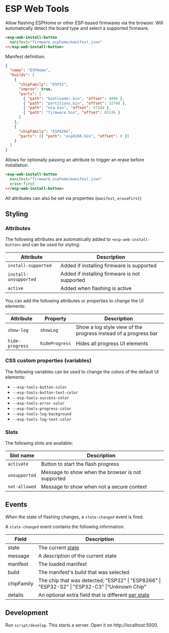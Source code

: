 # ESP Web Tools

Allow flashing ESPHome or other ESP-based firmwares via the browser. Will automatically detect the board type and select a supported firmware.

```html
<esp-web-install-button
  manifest="firmware_esphome/manifest.json"
></esp-web-install-button>
```

Manifest definition:

```json
{
  "name": "ESPHome",
  "builds": [
    {
      "chipFamily": "ESP32",
      "improv": true,
      "parts": [
        { "path": "bootloader.bin", "offset": 4096 },
        { "path": "partitions.bin", "offset": 32768 },
        { "path": "ota.bin", "offset": 57344 },
        { "path": "firmware.bin", "offset": 65536 }
      ]
    },
    {
      "chipFamily": "ESP8266",
      "parts": [{ "path": "esp8266.bin", "offset": 0 }]
    }
  ]
}
```

Allows for optionally passing an attribute to trigger an erase before installation.

```html
<esp-web-install-button
  manifest="firmware_esphome/manifest.json"
  erase-first
></esp-web-install-button>
```

All attributes can also be set via properties (`manifest`, `eraseFirst`)

## Styling

### Attributes

The following attributes are automatically added to `<esp-web-install-button>` and can be used for styling:

| Attribute             | Description                                   |
| --------------------- | --------------------------------------------- |
| `install-supported`   | Added if installing firmware is supported     |
| `install-unsupported` | Added if installing firmware is not supported |
| `active`              | Added when flashing is active                 |

You can add the following attributes or properties to change the UI elements:

| Attribute       | Property       | Description                                                     |
| --------------- | -------------- | --------------------------------------------------------------- |
| `show-log`      | `showLog`      | Show a log style view of the progress instead of a progress bar |
| `hide-progress` | `hideProgress` | Hides all progress UI elements                                  |

### CSS custom properties (variables)

The following variables can be used to change the colors of the default UI elements:

- `--esp-tools-button-color`
- `--esp-tools-button-text-color`
- `--esp-tools-success-color`
- `--esp-tools-error-color`
- `--esp-tools-progress-color`
- `--esp-tools-log-background`
- `--esp-tools-log-text-color`

### Slots

The following slots are available:

| Slot name     | Description                                       |
| ------------- | ------------------------------------------------- |
| `activate`    | Button to start the flash progress                |
| `unsupported` | Message to show when the browser is not supported |
| `not-allowed` | Message to show when not a secure context         |

## Events

When the state of flashing changes, a `state-changed` event is fired.

A `state-changed` event contains the following information:

| Field      | Description                                                                                                            |
| ---------- | ---------------------------------------------------------------------------------------------------------------------- |
| state      | The current [state](https://github.com/esphome/esp-web-tools/blob/main/src/const.ts)                                   |
| message    | A description of the current state                                                                                     |
| manifest   | The loaded manifest                                                                                                    |
| build      | The manifest's build that was selected                                                                                 |
| chipFamily | The chip that was detected;&nbsp;"ESP32" \| "ESP8266" \| "ESP32-S2" \| "ESP32-C3" \|"Unknown Chip"                     |
| details    | An optional extra field that is different [per state](https://github.com/esphome/esp-web-tools/blob/main/src/const.ts) |

## Development

Run `script/develop`. This starts a server. Open it on http://localhost:5000.
